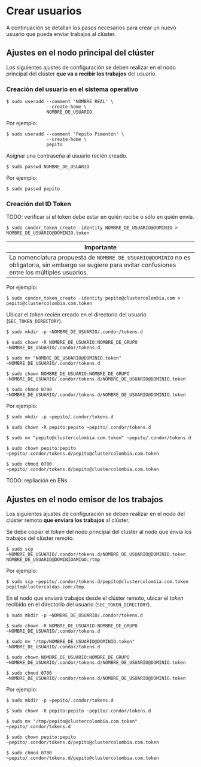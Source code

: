 # Crear usuarios

A continuación se detallan los pasos necesarios para crear un nuevo usuario que pueda enviar trabajos al clúster.

## Ajustes en el nodo principal del clúster

Los siguientes ajustes de configuración se deben realizar en el nodo principal del clúster **que va a recibir los trabajos** del usuario.

### Creación del usuario en el sistema operativo

```
$ sudo useradd --comment 'NOMBRE REAL' \
               --create-home \
               NOMBRE_DE_USUARIO
```

Por ejemplo:

```
$ sudo useradd --comment 'Pepito Pimentón' \
               --create-home \
               pepito
```

Asignar una contraseña al usuario recién creado.

```
$ sudo passwd NOMBRE_DE_USUARIO
```

Por ejemplo:

```
$ sudo passwd pepito
```

### Creación del ID Token

TODO: verificar si el token debe estar en quién recibe o sólo en quién envía.

```
$ sudo condor_token_create -identity NOMBRE_DE_USUARIO@DOMINIO > NOMBRE_DE_USUARIO@DOMINIO.token
```

| Importante |
| --- |
| La nomenclatura propuesta de `NOMBRE_DE_USUARIO@DOMINIO` no es obligatoria, sin embargo se sugiere para evitar confusiones entre los múltiples usuarios.

Por ejemplo:

```
$ sudo condor_token_create -identity pepito@clustercolombia.com > pepito@clustercolombia.com.token
```

Ubicar el *token* recién creado en el directorio  del usuario (`SEC_TOKEN_DIRECTORY`).

```
$ sudo mkdir -p ~NOMBRE_DE_USUARIO/.condor/tokens.d

$ sudo chown -R NOMBRE_DE_USUARIO:NOMBRE_DE_GRUPO ~NOMBRE_DE_USUARIO/.condor/tokens.d

$ sudo mv "NOMBRE_DE_USUARIO@DOMINIO.token" ~NOMBRE_DE_USUARIO/.condor/tokens.d

$ sudo chown NOMBRE_DE_USUARIO:NOMBRE_DE_GRUPO ~NOMBRE_DE_USUARIO/.condor/tokens.d/NOMBRE_DE_USUARIO@DOMINIO.token

$ sudo chmod 0700 ~NOMBRE_DE_USUARIO/.condor/tokens.d/NOMBRE_DE_USUARIO@DOMINIO.token
```

Por ejemplo:

```
$ sudo mkdir -p ~pepito/.condor/tokens.d

$ sudo chown -R pepito:pepito ~pepito/.condor/tokens.d

$ sudo mv "pepito@clustercolombia.com.token" ~pepito/.condor/tokens.d

$ sudo chown pepito:pepito ~pepito/.condor/tokens.d/pepito@clustercolombia.com.token

$ sudo chmod 0700 ~pepito/.condor/tokens.d/pepito@clustercolombia.com.token
```
TODO: repliación en ENs

## Ajustes en el nodo emisor de los trabajos

Los siguientes ajustes de configuración se deben realizar en el nodo del clúster remoto **que enviará los trabajos** al clúster.

Se debe copiar el *token* del nodo principal del clúster al nodo que envía los trabajos del clúster remoto.

```
$ sudo scp ~NOMBRE_DE_USUARIO/.condor/tokens.d/NOMBRE_DE_USUARIO@DOMINIO.token NOMBRE_DE_USUARIO@DOMINIOAMIGO:/tmp
```

Por ejemplo:

```
$ sudo scp ~pepito/.condor/tokens.d/pepito@clustercolombia.com.token pepito@clustercaldas.com:/tmp
```

En el nodo que enviará trabajos desde el clúster remoto, ubicar el *token* recibido en el directorio  del usuario (`SEC_TOKEN_DIRECTORY`).

```
$ sudo mkdir -p ~NOMBRE_DE_USUARIO/.condor/tokens.d

$ sudo chown -R NOMBRE_DE_USUARIO:NOMBRE_DE_GRUPO ~NOMBRE_DE_USUARIO/.condor/tokens.d

$ sudo mv "/tmp/NOMBRE_DE_USUARIO@DOMINIO.token" ~NOMBRE_DE_USUARIO/.condor/tokens.d

$ sudo chown NOMBRE_DE_USUARIO:NOMBRE_DE_GRUPO ~NOMBRE_DE_USUARIO/.condor/tokens.d/NOMBRE_DE_USUARIO@DOMINIO.token

$ sudo chmod 0700 ~NOMBRE_DE_USUARIO/.condor/tokens.d/NOMBRE_DE_USUARIO@DOMINIO.token
```

Por ejemplo:

```
$ sudo mkdir -p ~pepito/.condor/tokens.d

$ sudo chown -R pepito:pepito ~pepito/.condor/tokens.d

$ sudo mv "/tmp/pepito@clustercolombia.com.token" ~pepito/.condor/tokens.d

$ sudo chown pepito:pepito ~pepito/.condor/tokens.d/pepito@clustercolombia.com.token

$ sudo chmod 0700 ~pepito/.condor/tokens.d/pepito@clustercolombia.com.token
```
